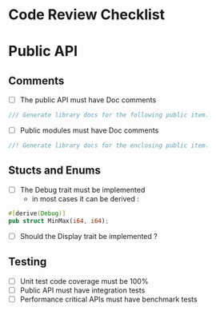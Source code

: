 # Code Review Checklist

# Public API

## Comments
- [ ] The public API must have Doc comments
```rust
/// Generate library docs for the following public item.
```
- [ ] Public modules must have Doc comments
```rust
//! Generate library docs for the enclosing public item.
```

## Stucts and Enums
- [ ] The Debug trait must be implemented
     - in most cases it can be derived :
```rust
#[derive(Debug)]
pub struct MinMax(i64, i64);
```
- [ ] Should the Display trait be implemented ?

## Testing
- [ ] Unit test code coverage must be 100%
- [ ] Public API must have integration tests
- [ ] Performance critical APIs must have benchmark tests

